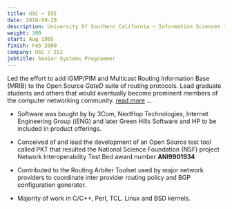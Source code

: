 ```yaml
---
title: USC ~ ISI
date: 2018-09-20
description: University Of Southern California ~ Information Sciences Institute 
weight: 300
start: Aug 1995
finish: Feb 2000
company: USC / ISI
jobtitle: Senior Systems Programmer
---
```


Led the effort to add IGMP/PIM and Multicast Routing Information
Base (MRIB) to the Open Source _GateD_ suite of routing protocols.
Lead graduate students and others that would eventually become
prominent members of the computer networking community. [read
more]({{.Permalink}}) ... 
<!--more-->

* Software was bought by by 3Com, NextHop Technologies, Internet
  Engineering Group (iENG) and later Green Hills Software and HP to be
  included in product offerings.

* Conceived of and lead the development of an Open Source test tool
  called PKT that resulted the National Science Foundation (NSF) project
  Network Interoperability Test Bed award number __ANI­9901934__

* Contributed to the Routing Arbiter Toolset used by major network
  providers to coordinate inter provider routing policy and BGP
  configuration generator.

* Majority of work in C/C++, Perl, TCL. Linux and BSD kernels.
